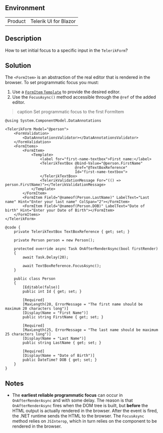 
## Environment

<table>
<tbody>
<tr>
<td>Product</td>
<td>Telerik UI for Blazor</td>
</tr>
</tbody>
</table>

## Description

How to set initial focus to a specific input in the `TelerikForm`?

## Solution

The `<FormItem>` is an abstraction of the real editor that is rendered in the browser. To set programmatic focus you must:

1. Use a [`FormItem` `Template`](slug:form-formitems-template) to provide the desired editor.
1. Use the `FocusAsync()` method accessible through the `@ref` of the added editor.

>caption Set programmatic focus to the first FormItem

````RAZOR
@using System.ComponentModel.DataAnnotations

<TelerikForm Model="@person">
    <FormValidation>
        <DataAnnotationsValidator></DataAnnotationsValidator>
    </FormValidation>
    <FormItems>
        <FormItem>
            <Template>
                <label for="first-name-textbox">First name:</label>
                <TelerikTextBox @bind-Value="@person.FirstName"
                                @ref="@TextBoxReference"
                                Id="first-name-textbox">
                </TelerikTextBox>
                <TelerikValidationMessage For="(() => person.FirstName)"></TelerikValidationMessage>
            </Template>
        </FormItem>
        <FormItem Field="@nameof(Person.LastName)" LabelText="Last name" Hint="Enter your last name" ColSpan="2"></FormItem>
        <FormItem Field="@nameof(Person.DOB)" LabelText="Date of birth" Hint="Enter your Date of Birth"></FormItem>
    </FormItems>
</TelerikForm>

@code {
    private TelerikTextBox TextBoxReference { get; set; }

    private Person person = new Person();

    protected override async Task OnAfterRenderAsync(bool firstRender)
    {
        await Task.Delay(20);

        await TextBoxReference.FocusAsync();
    }

    public class Person
    {
        [Editable(false)]
        public int Id { get; set; }

        [Required]
        [MaxLength(20, ErrorMessage = "The first name should be maximum 20 characters long")]
        [Display(Name = "First Name")]
        public string FirstName { get; set; }

        [Required]
        [MaxLength(25, ErrorMessage = "The last name should be maximum 25 characters long")]
        [Display(Name = "Last Name")]
        public string LastName { get; set; }

        [Required]
        [Display(Name = "Date of Birth")]
        public DateTime? DOB { get; set; }
    }
}
````

## Notes

* The **earliest reliable programmatic focus** can occur in `OnAfterRenderAsync` and with some delay. The reason is that `OnAfterRenderAsync` fires when the DOM tree is built, but **before** the HTML output is actually rendered in the browser. After the event is fired, the .NET runtime sends the HTML to the browser. The `FocusAsync` method relies on `JSInterop`, which in turn relies on the component to be rendered in the browser.
